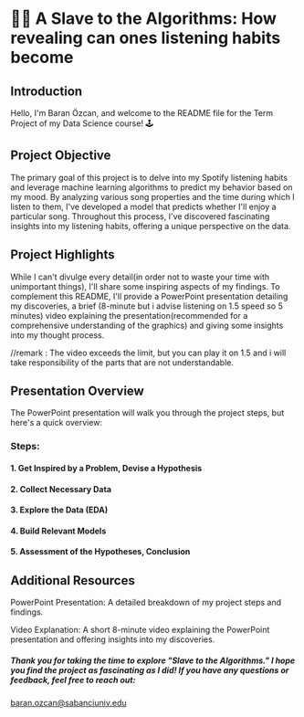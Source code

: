 # 👩‍💻 A Slave to the Algorithms: How revealing can ones listening habits become

## Introduction
Hello, I'm Baran Özcan, and welcome to the README file for the Term Project of my Data Science course! 🕹

## Project Objective
The primary goal of this project is to delve into my Spotify listening habits and leverage machine learning algorithms to predict my behavior based on my mood. By analyzing various song properties and the time during which I listen to them, I've developed a model that predicts whether I'll enjoy a particular song. Throughout this process, I've discovered fascinating insights into my listening habits, offering a unique perspective on the data.

## Project Highlights
While I can't divulge every detail(in order not to waste your time with unimportant things), I'll share some inspiring aspects of my findings. To complement this README, I'll provide a PowerPoint presentation detailing my discoveries, a brief (8-minute but i advise listening on 1.5 speed so 5 minutes) video explaining the presentation(recommended for a comprehensive understanding of the graphics) and giving some insights into my thought process.

//remark : The video exceeds the limit, but you can play it on 1.5 and i will take responsibility of the parts that are not understandable.

## Presentation Overview
The PowerPoint presentation will walk you through the project steps, but here's a quick overview:

### Steps:
#### 1. Get Inspired by a Problem, Devise a Hypothesis
#### 2. Collect Necessary Data
#### 3. Explore the Data (EDA)
#### 4. Build Relevant Models
#### 5. Assessment of the Hypotheses, Conclusion

## Additional Resources
PowerPoint Presentation: A detailed breakdown of my project steps and findings.

Video Explanation: A short 8-minute video explaining the PowerPoint presentation and offering insights into my discoveries.

##### Thank you for taking the time to explore "Slave to the Algorithms." I hope you find the project as fascinating as I did! If you have any questions or feedback, feel free to reach out:
baran.ozcan@sabanciuniv.edu
